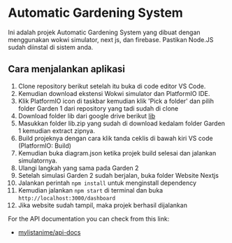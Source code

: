 # Automatic Gardening System

Ini adalah projek Automatic Gardening System yang dibuat dengan menggunakan wokwi simulator, next js, dan firebase. Pastikan Node.JS sudah diinstal di sistem anda.

## Cara menjalankan aplikasi
1. Clone repository berikut setelah itu buka di code editor VS Code.
2. Kemudian download ekstensi Wokwi simulator dan PlatformIO IDE.
3. Klik PlatformIO icon di taskbar kemudian klik 'Pick a folder' dan pilih folder Garden 1 dari repository yang tadi sudah di clone
4. Download folder lib dari google drive berikut [lib](https://drive.google.com/file/d/1CtJxu2OY3o3xKz0hCczGuzFGCPITvgnW/view?usp=sharing)
5. Masukkan folder lib.zip yang sudah di download kedalam folder Garden 1 kemudian extract zipnya.
6. Build projeknya dengan cara klik tanda ceklis di bawah kiri VS code (PlatformIO: Build)
7. Kemudian buka diagram.json ketika projek build selesai dan jalankan simulatornya.
8. Ulangi langkah yang sama pada Garden 2
9. Setelah simulasi Garden 2 sudah berjalan, buka folder Website Nextjs
10. Jalankan perintah `npm install` untuk menginstall dependency
11. Kemudian jalankan `npm start` di terminal  dan buka `http://localhost:3000/dashboard`
12. Jika website sudah tampil, maka projek berhasil dijalankan

For the API documentation you can check from this link:
- [mylistanime/api-docs](https://mylistanime-docs.vercel.app/)

